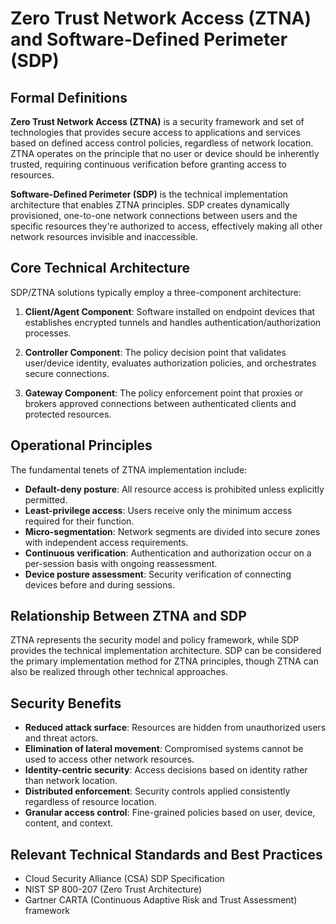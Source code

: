 # Zero Trust Network Access (ZTNA) and Software-Defined Perimeter (SDP)

## Formal Definitions

**Zero Trust Network Access (ZTNA)** is a security framework and set of technologies that provides secure access to applications and services based on defined access control policies, regardless of network location. ZTNA operates on the principle that no user or device should be inherently trusted, requiring continuous verification before granting access to resources.

**Software-Defined Perimeter (SDP)** is the technical implementation architecture that enables ZTNA principles. SDP creates dynamically provisioned, one-to-one network connections between users and the specific resources they're authorized to access, effectively making all other network resources invisible and inaccessible.

## Core Technical Architecture

SDP/ZTNA solutions typically employ a three-component architecture:

1. **Client/Agent Component**: Software installed on endpoint devices that establishes encrypted tunnels and handles authentication/authorization processes.
    
2. **Controller Component**: The policy decision point that validates user/device identity, evaluates authorization policies, and orchestrates secure connections.
    
3. **Gateway Component**: The policy enforcement point that proxies or brokers approved connections between authenticated clients and protected resources.
    

## Operational Principles

The fundamental tenets of ZTNA implementation include:

- **Default-deny posture**: All resource access is prohibited unless explicitly permitted.
- **Least-privilege access**: Users receive only the minimum access required for their function.
- **Micro-segmentation**: Network segments are divided into secure zones with independent access requirements.
- **Continuous verification**: Authentication and authorization occur on a per-session basis with ongoing reassessment.
- **Device posture assessment**: Security verification of connecting devices before and during sessions.

## Relationship Between ZTNA and SDP

ZTNA represents the security model and policy framework, while SDP provides the technical implementation architecture. SDP can be considered the primary implementation method for ZTNA principles, though ZTNA can also be realized through other technical approaches.

## Security Benefits

- **Reduced attack surface**: Resources are hidden from unauthorized users and threat actors.
- **Elimination of lateral movement**: Compromised systems cannot be used to access other network resources.
- **Identity-centric security**: Access decisions based on identity rather than network location.
- **Distributed enforcement**: Security controls applied consistently regardless of resource location.
- **Granular access control**: Fine-grained policies based on user, device, content, and context.

## Relevant Technical Standards and Best Practices

- Cloud Security Alliance (CSA) SDP Specification
- NIST SP 800-207 (Zero Trust Architecture)
- Gartner CARTA (Continuous Adaptive Risk and Trust Assessment) framework

